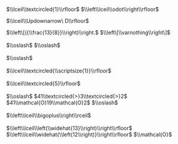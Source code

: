 $\\lceil\\textcircled{1}\\rfloor$ $\\left\\lceil\\odot\\right\\rfloor$

$\\lceil\\Updownarrow\ D\\rfloor$

$\\left\[({\\frac{13}{8}}\\right)\\right.$ $\\left\[\\varnothing\\right\]$\
\
$\\oslash$ $\\oslash$\
\
$\\oslash$\
\
$\\lceil\\textcircled{\\scriptsize{1}}\\rfloor$\
\
$\\lceil\\textcircled{5}\\rfloor$\
\
$\\oslash$ $41\\textcircled{>}3\\textcircled{>}2$ $41\\mathcal{O}19\\mathcal{O}2$ $\\oslash$\
\
$\\left\\lceil\\bigoplus\\right\\rceil$\
\
$\\left\\lceil\\left(\\widehat{13}\\right)\\right\\rfloor$ $\\left\\lceil\\widehat{\\left(12\\right)}\\right\\rfloor$ $\\mathcal{O}$